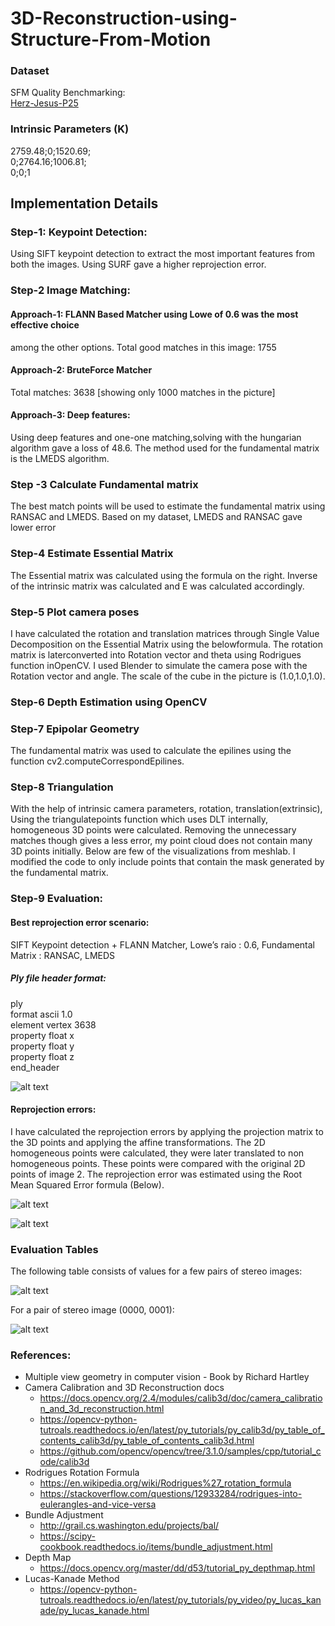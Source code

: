 # 3D-Reconstruction-using-Structure-From-Motion

### Dataset
SFM Quality Benchmarking:   
[Herz-Jesus-P25](https://github.com/openMVG/SfM_quality_evaluation/tree/master/Benchmarking_Camera_Calibration_2008/Herz-Jesus-P25)

### Intrinsic Parameters (K)
2759.48;0;1520.69;  
0;2764.16;1006.81;  
0;0;1  

## Implementation Details
### Step-1: Keypoint Detection:
Using SIFT keypoint detection to extract the most important features from both the
images. Using SURF gave a higher reprojection error.
### Step-2 Image Matching:
#### Approach-1: FLANN Based Matcher using Lowe of 0.6 was the most effective choice
among the other options.
Total good matches in this image: 1755

#### Approach-2: BruteForce Matcher
Total matches: 3638 [showing only 1000 matches in the picture]

#### Approach-3: Deep features:
Using deep features and one-one matching,solving with the hungarian algorithm gave a
loss of 48.6. The method used for the fundamental matrix is the LMEDS algorithm.

### Step -3 Calculate Fundamental matrix
The best match points will be used to estimate the fundamental matrix using RANSAC and
LMEDS. Based on my dataset, LMEDS and RANSAC gave lower error

### Step-4 Estimate Essential Matrix
The Essential matrix was calculated using the formula on the right. Inverse of the intrinsic matrix was calculated and E was calculated accordingly.

### Step-5 Plot camera poses
I have calculated the rotation and translation matrices through Single Value Decomposition on the Essential Matrix using the belowformula.
The rotation matrix is laterconverted into Rotation vector and theta using Rodrigues function inOpenCV. I used Blender to simulate the camera pose with the Rotation vector and angle. The scale of the cube in the picture is (1.0,1.0,1.0).

### Step-6 Depth Estimation using OpenCV

### Step-7 Epipolar Geometry
The fundamental matrix was used to calculate the epilines using the function cv2.computeCorrespondEpilines.

### Step-8 Triangulation
With the help of intrinsic camera parameters, rotation, translation(extrinsic), Using the triangulatepoints function which uses DLT internally, homogeneous 3D points were calculated. Removing the unnecessary matches though gives a less error, my point cloud does not contain many 3D points initially. Below are few of the visualizations from meshlab. I modified the code to only include points that contain the mask generated by the fundamental matrix.

### Step-9 Evaluation: 

#### Best reprojection error scenario:
SIFT Keypoint detection + FLANN Matcher, Lowe’s raio : 0.6, Fundamental Matrix : RANSAC, LMEDS
##### Ply file header format:
ply  
format ascii 1.0  
element vertex 3638  
property float x  
property float y  
property float z  
end_header  

![alt text](https://github.com/MadHatter01/3D-Reconstruction-using-Structure-From-Motion/blob/master/image_files/snapshot1.PNG?raw=true)

#### Reprojection errors:
I have calculated the reprojection errors by applying the projection matrix to the 3D
points and applying the affine transformations. The 2D homogeneous points were
calculated, they were later translated to non homogeneous points. These points were
compared with the original 2D points of image 2. The reprojection error was estimated
using the Root Mean Squared Error formula (Below).

![alt text](https://github.com/MadHatter01/3D-Reconstruction-using-Structure-From-Motion/blob/master/image_files/formula3.PNG?raw=true)

![alt text](https://github.com/MadHatter01/3D-Reconstruction-using-Structure-From-Motion/blob/master/image_files/snapshot2.PNG?raw=true)

### Evaluation Tables
The following table consists of values for a few pairs of stereo images:  

![alt text](https://github.com/MadHatter01/3D-Reconstruction-using-Structure-From-Motion/blob/master/image_files/eval_table.PNG?raw=true)

For a pair of stereo image (0000, 0001):  

![alt text](https://github.com/MadHatter01/3D-Reconstruction-using-Structure-From-Motion/blob/master/image_files/eval_table2.PNG?raw=true)


### References:

* Multiple view geometry in computer vision - Book by Richard Hartley  
* Camera Calibration and 3D Reconstruction docs  
  * https://docs.opencv.org/2.4/modules/calib3d/doc/camera_calibration_and_3d_reconstruction.html
  * https://opencv-python-tutroals.readthedocs.io/en/latest/py_tutorials/py_calib3d/py_table_of_contents_calib3d/py_table_of_contents_calib3d.html
  * https://github.com/opencv/opencv/tree/3.1.0/samples/cpp/tutorial_code/calib3d
* Rodrigues Rotation Formula
  * https://en.wikipedia.org/wiki/Rodrigues%27_rotation_formula
  * https://stackoverflow.com/questions/12933284/rodrigues-into-eulerangles-and-vice-versa
* Bundle Adjustment
  * http://grail.cs.washington.edu/projects/bal/
  * https://scipy-cookbook.readthedocs.io/items/bundle_adjustment.html
* Depth Map
  * https://docs.opencv.org/master/dd/d53/tutorial_py_depthmap.html
* Lucas-Kanade Method
  * https://opencv-python-tutroals.readthedocs.io/en/latest/py_tutorials/py_video/py_lucas_kanade/py_lucas_kanade.html
